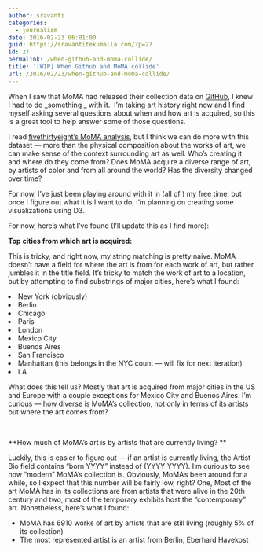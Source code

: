 ```yaml
---
author: sravanti
categories:
  - journalism
date: 2016-02-23 06:01:00
guid: https://sravantitekumalla.com/?p=27
id: 27
permalink: /when-github-and-moma-collide/
title: '[WIP] When Github and MoMA collide'
url: /2016/02/23/when-github-and-moma-collide/
---
```


When I saw that MoMA had released their collection data on [GitHub](https://github.com/MuseumofModernArt/collection), I knew I had to do _something _ with it.  I&#8217;m taking art history right now and I find myself asking several questions about when and how art is acquired, so this is a great tool to help answer some of those questions.

I read [fivethirtyeight&#8217;s MoMA analysis](http://fivethirtyeight.com/features/a-nerds-guide-to-the-2229-paintings-at-moma/), but I think we can do more with this dataset — more than the physical composition about the works of art, we can make sense of the context surrounding art as well. Who&#8217;s creating it and where do they come from? Does MoMA acquire a diverse range of art, by artists of color and from all around the world? Has the diversity changed over time?

For now, I&#8217;ve just been playing around with it in (all of ) my free time, but once I figure out what it is I want to do, I&#8217;m planning on creating some visualizations using D3.

For now, here&#8217;s what I&#8217;ve found (I&#8217;ll update this as I find more):

**Top cities from which art is acquired:**

This is tricky, and right now, my string matching is pretty naive. MoMA doesn&#8217;t have a field for where the art is from for each work of art, but rather jumbles it in the title field. It&#8217;s tricky to match the work of art to a location, but by attempting to find substrings of major cities, here&#8217;s what I found:

<li class="p1" style="text-align: left;">
  <span class="s1">New York (obviously)</span>
</li>
<li class="p1" style="text-align: left;">
  Berlin
</li>
<li class="p1" style="text-align: left;">
  Chicago
</li>
<li class="p1" style="text-align: left;">
  Paris
</li>
<li class="p1" style="text-align: left;">
  London
</li>
<li class="p1" style="text-align: left;">
  Mexico City
</li>
<li class="p1" style="text-align: left;">
  Buenos Aires
</li>
<li class="p1" style="text-align: left;">
  San Francisco
</li>
<li class="p1" style="text-align: left;">
  Manhattan (this belongs in the NYC count — will fix for next iteration)
</li>
<li class="p1" style="text-align: left;">
  LA
</li>

What does this tell us? Mostly that art is acquired from major cities in the US and Europe with a couple exceptions for Mexico City and Buenos Aires. I&#8217;m curious — how diverse is MoMA&#8217;s collection, not only in terms of its artists but where the art comes from?

&nbsp;

**How much of MoMA&#8217;s art is by artists that are currently living? **

Luckily, this is easier to figure out — if an artist is currently living, the Artist Bio field contains &#8220;born YYYY&#8221; instead of (YYYY-YYYY). I&#8217;m curious to see how &#8220;modern&#8221; MoMA&#8217;s collection is. Obviously, MoMA&#8217;s been around for a while, so I expect that this number will be fairly low, right? One, Most of the art MoMA has in its collections are from artists that were alive in the 20th century and two, most of the temporary exhibits host the &#8220;contemporary&#8221; art. Nonetheless, here&#8217;s what I found:

  * MoMA has 6910 works of art by artists that are still living (roughly 5% of its collection)
  * The most represented artist is an artist from Berlin, Eberhard Havekost

&nbsp;

&nbsp;
